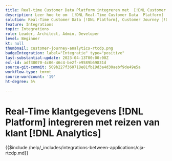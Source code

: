```yaml
---
title: Real-time Customer Data Platform integreren met  [!DNL Customer Journey Analytics]
description: Leer hoe te om  [!DNL Real-Time Customer Data  Platform]  met  [!DNL Customer Journey Analytics] te integreren.
solution: Real-Time Customer Data [!DNL Platform], Customer Journey [!DNL Analytics]
feature: Integrations
topic: Integrations
role: Leader, Architect, Admin, Developer
level: Beginner
kt: null
thumbnail: customer-journey-analytics-rtcdp.png
badgeIntegration: label="Integratie" type="positive"
last-substantial-update: 2023-04-13T00:00:00Z
exl-id: adf30070-4c06-46c4-be2f-e9589b69831d
source-git-commit: 509b227f360718e81fb19d3a4d30aebf9de49e5a
workflow-type: tm+mt
source-wordcount: '19'
ht-degree: 5%

---
```


# Real-Time klantgegevens [!DNL Platform] integreren met reizen van klant [!DNL Analytics]

{{$include /help/_includes/integrations-between-applications/cja-rtcdp.md}}
